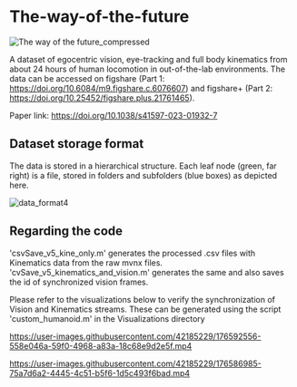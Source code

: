# The-way-of-the-future



![The way of the future_compressed](https://user-images.githubusercontent.com/42185229/176984475-d5ac496e-7f14-48c0-b599-38e6ed130ac8.png)


A dataset of egocentric vision, eye-tracking and full body kinematics from about 24 hours of human locomotion in out-of-the-lab environments. The data can be accessed on figshare (Part 1: https://doi.org/10.6084/m9.figshare.c.6076607) and figshare+ (Part 2: https://doi.org/10.25452/figshare.plus.21761465).

Paper link: https://doi.org/10.1038/s41597-023-01932-7

## Dataset storage format
The data is stored in a hierarchical structure. Each leaf node (green, far right) is a file, stored in folders and
subfolders (blue boxes) as depicted here.

![data_format4](https://user-images.githubusercontent.com/42185229/176984711-26fe5781-f81b-446c-9b45-07764b4d80a6.png)



## Regarding the code
'csvSave_v5_kine_only.m' generates the processed .csv files with Kinematics data from the raw mvnx files.
'cvSave_v5_kinematics_and_vision.m' generates the same and also saves the id of synchronized vision frames.


Please refer to the visualizations below to verify the synchronization of Vision and Kinematics streams. These can be generated using the script 'custom_humanoid.m' in the Visualizations directory




https://user-images.githubusercontent.com/42185229/176592556-558e046a-59f0-4968-a83a-18c68e9d2e5f.mp4




https://user-images.githubusercontent.com/42185229/176586985-75a7d6a2-4445-4c51-b5f6-1d5c493f6bad.mp4




